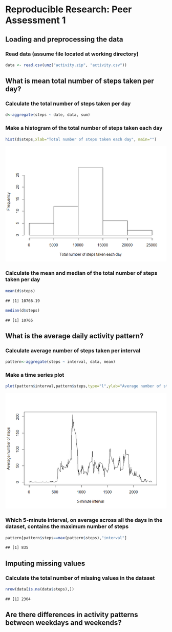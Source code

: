 # Reproducible Research: Peer Assessment 1

## Loading and preprocessing the data

### Read data (assume file located at working directory)

```r
data <- read.csv(unz("activity.zip", "activity.csv"))
```
## What is mean total number of steps taken per day?

### Calculate the total number of steps taken per day

```r
d<-aggregate(steps ~ date, data, sum)
```
###  Make a histogram of the total number of steps taken each day

```r
hist(d$steps,xlab="Total number of steps taken each day", main="")
```

![](PA1_files/figure-html/unnamed-chunk-3-1.png) 

### Calculate the mean and median of the total number of steps taken per day

```r
mean(d$steps)
```

```
## [1] 10766.19
```

```r
median(d$steps)
```

```
## [1] 10765
```

## What is the average daily activity pattern?
### Calculate average number of steps taken per interval

```r
pattern<-aggregate(steps ~ interval, data, mean)
```
### Make a time series plot

```r
plot(pattern$interval,pattern$steps,type="l",ylab="Average number of steps",xlab="5-minute interval")
```

![](PA1_files/figure-html/unnamed-chunk-6-1.png) 

### Which 5-minute interval, on average across all the days in the dataset, contains the maximum number of steps

```r
pattern[pattern$steps==max(pattern$steps),"interval"]
```

```
## [1] 835
```
## Imputing missing values
### Calculate the total number of missing values in the dataset 

```r
nrow(data[is.na(data$steps),])
```

```
## [1] 2304
```

## Are there differences in activity patterns between weekdays and weekends?
